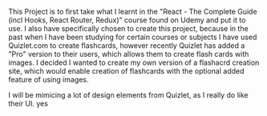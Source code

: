 This Project is to first take what I learnt in the "React - The Complete Guide (incl Hooks, React Router, Redux)" course found on Udemy and put it to use. 
I also have specifically chosen to create this project, because in the past when I have been studying for certain courses or subjects I have used Quizlet.com to create flashcards,
however recently Quizlet has added a "Pro" version to their users, which allows them to create flash cards with images. I decided I wanted to create my own version of a flashacrd creation site, which would enable creation of flashcards with the optional added feature of using images. 

I will be mimicing a lot of design elements from Quizlet, as I really do like their UI. yes